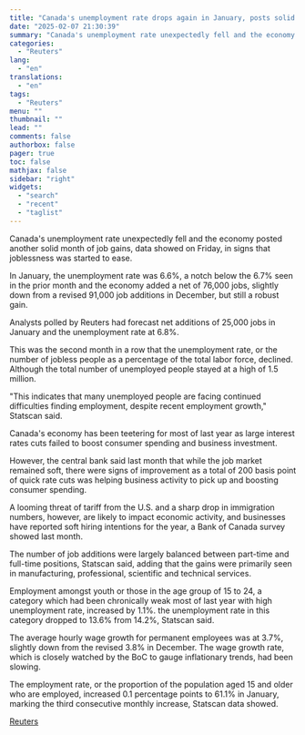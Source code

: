 ```yaml
---
title: "Canada's unemployment rate drops again in January, posts solid job gains"
date: "2025-02-07 21:30:39"
summary: "Canada's unemployment rate unexpectedly fell and the economy posted another solid month of job gains, data showed on Friday, in signs that joblessness was started to ease.In January, the unemployment rate was 6.6%, a notch below the 6.7% seen in the prior month and the economy added a net of..."
categories:
  - "Reuters"
lang:
  - "en"
translations:
  - "en"
tags:
  - "Reuters"
menu: ""
thumbnail: ""
lead: ""
comments: false
authorbox: false
pager: true
toc: false
mathjax: false
sidebar: "right"
widgets:
  - "search"
  - "recent"
  - "taglist"
---
```


Canada's unemployment rate unexpectedly fell and the economy posted another solid month of job gains, data showed on Friday, in signs that joblessness was started to ease.

In January, the unemployment rate was 6.6%, a notch below the 6.7% seen in the prior month and the economy added a net of 76,000 jobs, slightly down from a revised 91,000 job additions in December, but still a robust gain.

Analysts polled by Reuters had forecast net additions of 25,000 jobs in January and the unemployment rate at 6.8%.

This was the second month in a row that the unemployment rate, or the number of jobless people as a percentage of the total labor force, declined. Although the total number of unemployed people stayed at a high of 1.5 million.

"This indicates that many unemployed people are facing continued difficulties finding employment, despite recent employment growth," Statscan said.

Canada's economy has been teetering for most of last year as large interest rates cuts failed to boost consumer spending and business investment.

However, the central bank said last month that while the job market remained soft, there were signs of improvement as a total of 200 basis point of quick rate cuts was helping business activity to pick up and boosting consumer spending.

A looming threat of tariff from the U.S. and a sharp drop in immigration numbers, however, are likely to impact economic activity, and businesses have reported soft hiring intentions for the year, a Bank of Canada survey showed last month.

The number of job additions were largely balanced between part-time and full-time positions, Statscan said, adding that the gains were primarily seen in manufacturing, professional, scientific and technical services.

Employment amongst youth or those in the age group of 15 to 24, a category which had been chronically weak most of last year with high unemployment rate, increased by 1.1%. the unemployment rate in this category dropped to 13.6% from 14.2%, Statscan said.

The average hourly wage growth for permanent employees was at 3.7%, slightly down from the revised 3.8% in December. The wage growth rate, which is closely watched by the BoC to gauge inflationary trends, had been slowing.

The employment rate, or the proportion of the population aged 15 and older who are employed, increased 0.1 percentage points to 61.1% in January, marking the third consecutive monthly increase, Statscan data showed.

[Reuters](https://www.tradingview.com/news/reuters.com,2025:newsml_L4N3OX2C3:0-canada-s-unemployment-rate-drops-again-in-january-posts-solid-job-gains/)

